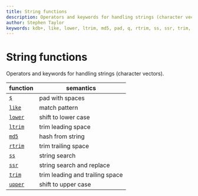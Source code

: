 ```yaml
---
title: String functions
description: Operators and keywords for handling strings (character vectors)
author: Stephen Taylor
keywords: kdb+, like, lower, ltrim, md5, pad, q, rtrim, ss, ssr, trim, upper
---
```

# String functions




Operators and keywords for handling strings (character vectors).

function                         | semantics
---------------------------------|-------------------------------
[`$`](../ref/pad.md)             | pad with spaces
[`like`](../ref/like.md)         | match pattern
[`lower`](../ref/lower.md)       | shift to lower case
[`ltrim`](../ref/trim.md#ltrim)  | trim leading space
[`md5`](../ref/md5.md)           | hash from string
[`rtrim`](../ref/trim.md#rtrim)  | trim trailing space
[`ss`](../ref/ss.md#ss)          | string search
[`ssr`](../ref/ss.md#ssr)        | string search and replace
[`trim`](../ref/trim.md)         | trim leading and trailing space
[`upper`](../ref/lower.md#upper) | shift to upper case



